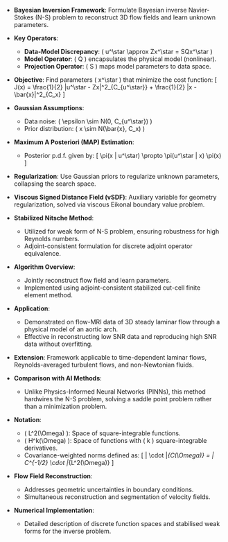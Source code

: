 - **Bayesian Inversion Framework**: Formulate Bayesian inverse Navier-Stokes (N-S) problem to reconstruct 3D flow fields and learn unknown parameters.
  
- **Key Operators**:
  - **Data-Model Discrepancy**: \( u^\star \approx Zx^\star = SQx^\star \)
  - **Model Operator**: \( Q \) encapsulates the physical model (nonlinear).
  - **Projection Operator**: \( S \) maps model parameters to data space.

- **Objective**: Find parameters \( x^\star \) that minimize the cost function:
  \[
  J(x) = \frac{1}{2} \|u^\star - Zx\|^2_{C_{u^\star}} + \frac{1}{2} \|x - \bar{x}\|^2_{C_x}
  \]

- **Gaussian Assumptions**: 
  - Data noise: \( \epsilon \sim N(0, C_{u^\star}) \)
  - Prior distribution: \( x \sim N(\bar{x}, C_x) \)

- **Maximum A Posteriori (MAP) Estimation**: 
  - Posterior p.d.f. given by:
  \[
  \pi(x | u^\star) \propto \pi(u^\star | x) \pi(x)
  \]

- **Regularization**: Use Gaussian priors to regularize unknown parameters, collapsing the search space.

- **Viscous Signed Distance Field (vSDF)**: Auxiliary variable for geometry regularization, solved via viscous Eikonal boundary value problem.

- **Stabilized Nitsche Method**: 
  - Utilized for weak form of N-S problem, ensuring robustness for high Reynolds numbers.
  - Adjoint-consistent formulation for discrete adjoint operator equivalence.

- **Algorithm Overview**: 
  - Jointly reconstruct flow field and learn parameters.
  - Implemented using adjoint-consistent stabilized cut-cell finite element method.

- **Application**: 
  - Demonstrated on flow-MRI data of 3D steady laminar flow through a physical model of an aortic arch.
  - Effective in reconstructing low SNR data and reproducing high SNR data without overfitting.

- **Extension**: Framework applicable to time-dependent laminar flows, Reynolds-averaged turbulent flows, and non-Newtonian fluids.

- **Comparison with AI Methods**: 
  - Unlike Physics-Informed Neural Networks (PINNs), this method hardwires the N-S problem, solving a saddle point problem rather than a minimization problem.

- **Notation**:
  - \( L^2(\Omega) \): Space of square-integrable functions.
  - \( H^k(\Omega) \): Space of functions with \( k \) square-integrable derivatives.
  - Covariance-weighted norms defined as:
  \[
  \| \cdot \|_{C(\Omega)} = \| C^{-1/2} \cdot \|_{L^2(\Omega)}
  \]

- **Flow Field Reconstruction**: 
  - Addresses geometric uncertainties in boundary conditions.
  - Simultaneous reconstruction and segmentation of velocity fields.

- **Numerical Implementation**: 
  - Detailed description of discrete function spaces and stabilised weak forms for the inverse problem.